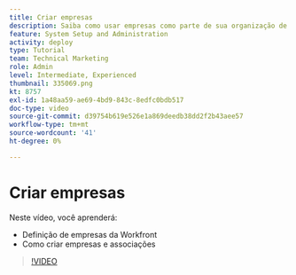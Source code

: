 ```yaml
---
title: Criar empresas
description: Saiba como usar empresas como parte de sua organização de usuários e estrutura de permissões de item. Em seguida, crie empresas para sua organização.
feature: System Setup and Administration
activity: deploy
type: Tutorial
team: Technical Marketing
role: Admin
level: Intermediate, Experienced
thumbnail: 335069.png
kt: 8757
exl-id: 1a48aa59-ae69-4bd9-843c-8edfc0bdb517
doc-type: video
source-git-commit: d39754b619e526e1a869deedb38dd2f2b43aee57
workflow-type: tm+mt
source-wordcount: '41'
ht-degree: 0%

---
```


# Criar empresas

Neste vídeo, você aprenderá:

* Definição de empresas da Workfront
* Como criar empresas e associações

>[!VIDEO](https://video.tv.adobe.com/v/335069/?quality=12)
